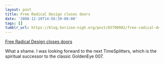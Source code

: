 ```yaml
---
layout: post
title: Free Radical Design closes doors
date: '2008-12-19T14:56:39-08:00'
tags: []
tumblr_url: https://blog.horizon-nigh.org/post/65790982/free-radical-design-closes-doors
---
```

[Free Radical Design closes doors](http://www.edge-online.com/features/source-free-radical-locked-up)  

What a shame. I was looking forward to the next TimeSplitters, which is the spiritual successor to the classic GoldenEye 007.

